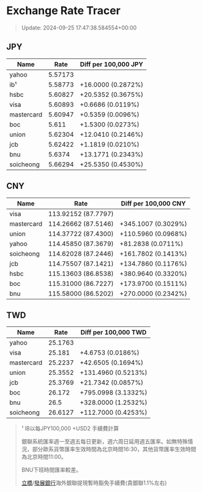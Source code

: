 # Exchange Rate Tracer

> Update: 2024-09-25 17:47:38.584554+00:00

## JPY

| Name       |    Rate | Diff per 100,000 JPY   |
|------------|---------|------------------------|
| yahoo      | 5.57173 |                        |
| ib¹        | 5.58773 | +16.0000 (0.2872%)     |
| hsbc       | 5.60827 | +20.5352 (0.3675%)     |
| visa       | 5.60893 | +0.6686 (0.0119%)      |
| mastercard | 5.60947 | +0.5359 (0.0096%)      |
| boc        | 5.611   | +1.5300 (0.0273%)      |
| union      | 5.62304 | +12.0410 (0.2146%)     |
| jcb        | 5.62422 | +1.1819 (0.0210%)      |
| bnu        | 5.6374  | +13.1771 (0.2343%)     |
| soicheong  | 5.66294 | +25.5350 (0.4530%)     |

## CNY

| Name       | Rate                | Diff per 100,000 CNY   |
|------------|---------------------|------------------------|
| visa       | 113.92152	(87.7797) |                        |
| mastercard | 114.26662	(87.5146) | +345.1007 (0.3029%)    |
| union      | 114.37722	(87.4300) | +110.5960 (0.0968%)    |
| yahoo      | 114.45850	(87.3679) | +81.2838 (0.0711%)     |
| soicheong  | 114.62028	(87.2446) | +161.7802 (0.1413%)    |
| jcb        | 114.75507	(87.1421) | +134.7860 (0.1176%)    |
| hsbc       | 115.13603	(86.8538) | +380.9640 (0.3320%)    |
| boc        | 115.31000	(86.7227) | +173.9700 (0.1511%)    |
| bnu        | 115.58000	(86.5202) | +270.0000 (0.2342%)    |

## TWD

| Name       |    Rate | Diff per 100,000 TWD   |
|------------|---------|------------------------|
| yahoo      | 25.1763 |                        |
| visa       | 25.181  | +4.6753 (0.0186%)      |
| mastercard | 25.2237 | +42.6505 (0.1694%)     |
| union      | 25.3552 | +131.4960 (0.5213%)    |
| jcb        | 25.3769 | +21.7342 (0.0857%)     |
| boc        | 26.172  | +795.0998 (3.1332%)    |
| bnu        | 26.5    | +328.0000 (1.2532%)    |
| soicheong  | 26.6127 | +112.7000 (0.4253%)    |


> ¹ IB以每JPY100,000 +USD2 手續費計算
>
> 銀聯系統匯率週一至週五每日更新，週六周日延用週五匯率。如無特殊情況，部分歐系貨幣匯率生效時間為北京時間16:30，其他貨幣匯率生效時間為北京時間11:00。
>
> BNU下班時間匯率較差。
>
> [立橋](https://www.wlbank.com.mo/uploads/ueditor/file/20181211/1544536513900230.pdf)/[發展銀行](https://www.mdb.com.mo/Service_Charges_20230728.pdf)海外銀聯提現暫時豁免手續費(貴銀聯1.1%左右)

